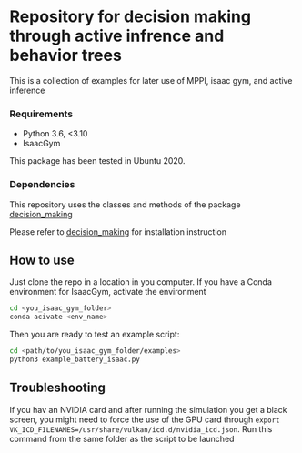 # Repository for decision making through active infrence and behavior trees

This is a collection of examples for later use of MPPI, isaac gym, and active inference

### Requirements
- Python 3.6, <3.10
- IsaacGym 

This package has been tested in Ubuntu 2020.

### Dependencies
This repository uses the classes and methods of the package [decision_making](https://gitlab.tudelft.nl/airlab-delft/ng-staging/controller_fusion/decision_making)

Please refer to [decision_making](https://gitlab.tudelft.nl/airlab-delft/ng-staging/controller_fusion/decision_making) for installation instruction

## How to use
Just clone the repo in a location in you computer. If you have a Conda environment for IsaacGym, activate the environment

````bash
cd <you_isaac_gym_folder>
conda acivate <env_name>
````

Then you are ready to test an example script:

````bash
cd <path/to/you_isaac_gym_folder/examples>
python3 example_battery_isaac.py
````


## Troubleshooting
If you hav an NVIDIA card and after running the simulation you get a black screen, you might need to force the use of the GPU card through ``export VK_ICD_FILENAMES=/usr/share/vulkan/icd.d/nvidia_icd.json``. Run this command from the same folder as the script to be launched